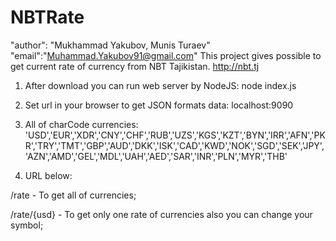 # NBTRate
 "author": "Mukhammad Yakubov, Munis Turaev"
 "email":"Muhammad.Yakubov91@gmail.com"
This project gives possible to get current rate of currency from NBT Tajikistan.
http://nbt.tj

1. After download you can run web server by NodeJS: node index.js
2. Set url in your browser to get JSON formats data: localhost:9090

3. All of charCode currencies: 'USD','EUR','XDR','CNY','CHF','RUB','UZS','KGS','KZT','BYN','IRR','AFN','PKR','TRY','TMT','GBP','AUD','DKK','ISK','CAD','KWD','NOK','SGD','SEK','JPY','AZN','AMD','GEL','MDL','UAH','AED','SAR','INR','PLN','MYR','THB'

4. URL below:

/rate      - To get all of currencies;

/rate/{usd}  - To get only one rate of currencies also you can change your symbol;

 

